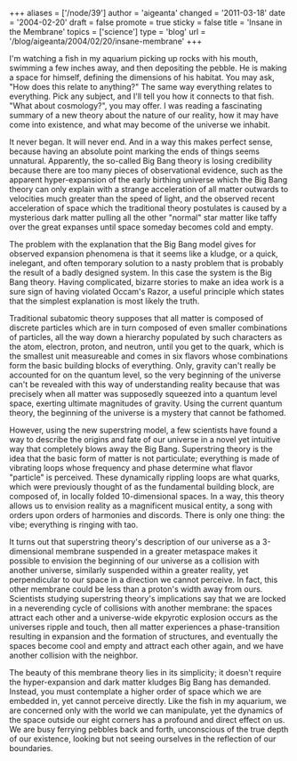 +++
aliases = ['/node/39']
author = 'aigeanta'
changed = '2011-03-18'
date = '2004-02-20'
draft = false
promote = true
sticky = false
title = 'Insane in the Membrane'
topics = ['science']
type = 'blog'
url = '/blog/aigeanta/2004/02/20/insane-membrane'
+++
<p>I'm watching a fish in my aquarium picking up rocks with his mouth, swimming a few inches away, and then depositing the pebble. He is making a space for himself, defining the dimensions of his habitat. You may ask, "How does this relate to anything?" The same way everything relates to everything. Pick any subject, and I'll tell you how it connects to that fish. "What about cosmology?", you may offer. I was reading a fascinating summary of a new theory about the nature of our reality, how it may have come into existence, and what may become of the universe we inhabit.</p>
<p>It never began. It will never end. And in a way this makes perfect sense, because having an absolute point marking the ends of things seems unnatural. Apparently, the so-called Big Bang theory is losing credibility because there are too many pieces of observational evidence, such as the apparent hyper-expansion of the early birthing universe which the Big Bang theory can only explain with a strange acceleration of all matter outwards to velocities much greater than the speed of light, and the observed recent acceleration of space which the traditional theory postulates is caused by a mysterious dark matter pulling all the other "normal" star matter like taffy over the great expanses until space someday becomes cold and empty.</p><p>The problem with the explanation that the Big Bang model gives for observed expansion phenomena is that it seems like a kludge, or a quick, inelegant, and often temporary solution to a nasty problem that is probably the result of a badly designed system. In this case the system is the Big Bang theory. Having complicated, bizarre stories to make an idea work is a sure sign of having violated Occam's Razor, a useful principle which states that the simplest explanation is most likely the truth.</p><p>Traditional subatomic theory supposes that all matter is composed of discrete particles which are in turn composed of even smaller combinations of particles, all the way down a hierarchy populated by such characters as the atom, electron, proton, and neutron, until you get to the quark, which is the smallest unit measureable and comes in six flavors whose combinations form the basic building blocks of everything. Only, gravity can't really be accounted for on the quantum level, so the very beginning of the universe can't be revealed with this way of understanding reality because that was precisely when all matter was supposedly squeezed into a quantum level space, exerting ultimate magnitudes of gravity. Using the current quantum theory, the beginning of the universe is a mystery that cannot be fathomed.</p><p>However, using the new superstring model, a few scientists have found a way to describe the origins and fate of our universe in a novel yet intuitive way that completely blows away the Big Bang. Superstring theory is the idea that the basic form of matter is not particulate; everything is made of vibrating loops whose frequency and phase determine what flavor "particle" is perceived. These dynamically rippling loops are what quarks, which were previously thought of as the fundamental building block, are composed of, in locally folded 10-dimensional spaces. In a way, this theory allows us to envision reality as a magnificent musical entity, a song with orders upon orders of harmonies and discords. There is only one thing: the vibe; everything is ringing with tao.</p><p>It turns out that superstring theory's description of our universe as a 3-dimensional membrane suspended in a greater metaspace makes it possible to envision the beginning of our universe as a collision with another universe, similarly suspended within a greater reality, yet perpendicular to our space in a direction we cannot perceive. In fact, this other membrane could be less than a proton's width away from ours. Scientists studying superstring theory's implications say that we are locked in a neverending cycle of collisions with another membrane: the spaces attract each other and a universe-wide ekpyrotic explosion occurs as the universes ripple and touch, then all matter experiences a phase-transition resulting in expansion and the formation of structures, and eventually  the spaces become cool and empty and attract each other again, and we have another collision with the neighbor.</p><p>The beauty of this membrane theory lies in its simplicity; it doesn't require the hyper-expansion and dark matter kludges Big Bang has demanded. Instead, you must contemplate a higher order of space which we are embedded in, yet cannot perceive directly. Like the fish in my aquarium, we are concerned only with the world we can manipulate, yet the dynamics of the space outside our eight corners has a profound and direct effect on us. We are busy ferrying pebbles back and forth, unconscious of the true depth of our existence, looking but not seeing ourselves in the reflection of our boundaries.</p>


